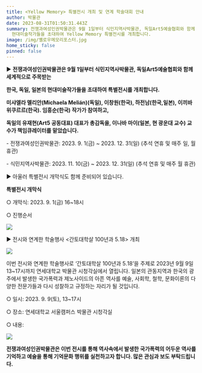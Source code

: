 ```yaml
---
title: <Yellow Memory> 특별전시 개최 및 연계 학술대회 안내
author: 박물관
date: 2023-08-31T01:50:31.443Z
summary: 전쟁과여성인권박물관은 9월 1일부터 식민지역사박물관, 독일Art5예술협회와 함께 세계적으로 주목받는 한국, 독일, 일본의
  현대미술작가들을 초대하여 Yellow Memory 특별전시를 개최합니다.
image: /img/옐로우메모리포스터.jpg
home_sticky: false
pinned: false
---
```

▶ **전쟁과여성인권박물관은 9월 1일부터 식민지역사박물관, 독일Art5예술협회와 함께 세계적으로 주목받는** 

**한국, 독일, 일본의 현대미술작가들을 초대하여 <Yellow Memory> 특별전시를 개최합니다.** 

**미샤엘라 멜리안(Michaela Melián)(독일), 이창원(한국), 하전남(한국,일본), 이끼바위쿠르르(한국). 임흥순(한국) 작가가 참여하고,** 

**독일의 유재현(Art5 공동대표) 대표가 총감독을, 이나바 마이(일본, 현 광운대 교수) 교수가 책임큐레이터를 맡았습니다.**

\- 전쟁과여성인권박물관: 2023. 9. 1(금) ~ 2023. 12. 31(일) (추석 연휴 및 매주 일, 월 휴관)

\- 식민지역사박물관: 2023. 11. 10(금) ~ 2023. 12. 31(일) (추석 연휴 및 매주 월 휴관)

▶ 아울러 특별전시 개막식도 함께 준비되어 있습니다.

**<Yellow Memory> 특별전시 개막식**

○ 개막식: 2023. 9. 1(금) 16~18시

○ 진행순서

![](/img/개관행사표.jpg)

▶ 전시와 연계한 학술행사 <간토대학살 100년과 5․18> 개최

![](/img/학술대회포스터-수정-.jpg)

이번 전시와 연계한 학술행사로 ‘간토대학살 100년과 5․18’을 주제로 2023년 9월 9일 13~17시까지 연세대학교 박물관 시청각실에서 열립니다. 일본의 관동지역과 한국의 광주에서 발생한 국가폭력과 제노사이드의 아픈 역사를 예술, 사회학, 철학, 문화이론의 다양한 전문가들과 다시 성찰하고 규정하는 자리가 될 것입니다.

○ 일시: 2023. 9. 9(토), 13~17시

○ 장소: 연세대학교 서울캠퍼스 박물관 시청각실

○ 내용:

![](/img/학술대회표-수정-.jpg)

**전쟁과여성인권박물관은 이번 전시를 통해 역사속에서 발생한 국가폭력의 어두운 역사를 기억하고 예술을 통해 기억문화 행위를 실천하고자 합니다. 많은 관심과 보도 부탁드립니다.**